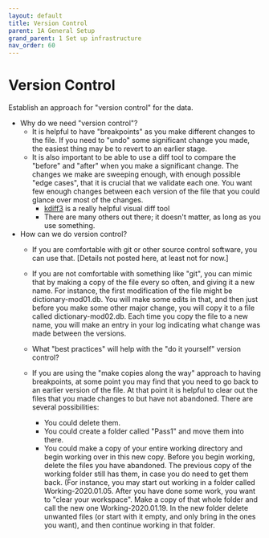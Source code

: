 ```yaml
---
layout: default
title: Version Control
parent: 1A General Setup
grand_parent: 1 Set up infrastructure
nav_order: 60
---
```

# Version Control

Establish an approach for "version control" for the data.
 - Why do we need "version control"?
    - It is helpful to have "breakpoints" as you make different changes to the file.  If you need to "undo" some significant change you made, the easiest thing may be to revert to an earlier stage.
    - It is also important to be able to use a diff tool to compare the "before" and "after" when you make a significant change.  The changes we make are sweeping enough, with enough possible "edge cases", that it is crucial that we validate each one.  You want few enough changes between each version of the file that you could glance over most of the changes.
      - [kdiff3](https://sourceforge.net/projects/kdiff3/files/) is a really helpful visual diff tool
      - There are many others out there; it doesn't matter, as long as you use something.
  - How can we do version control?
    - If you are comfortable with git or other source control software, you can use that.  [Details not posted here, at least not for now.]

    - If you are not comfortable with something like "git", you can mimic that by making a copy of the file every so often, and giving it a new name.  For instance, the first modification of the file might be dictionary-mod01.db.  You will make some edits in that, and then just before you make some other major change, you will copy it to a file called dictionary-mod02.db.  Each time you copy the file to a new name, you will make an entry in your log indicating what change was made between the versions.

    - What "best practices" will help with the "do it yourself" version control?

    - If you are using the "make copies along the way" approach to having breakpoints, at some point you may find that you need to go back to an earlier version of the file.  At that point it is helpful to clear out the files that you made changes to but have not abandoned.  There are several possibilities:
      - You could delete them.
      - You could create a folder called "Pass1" and move them into there.
      - You could make a copy of your entire working directory and begin working over in this new copy.  Before you begin working, delete the files you have abandoned.  The previous copy of the working folder still has them, in case you do need to get them back.  (For instance, you may start out working in a folder called Working-2020.01.05.  After you have done some work, you want to "clear your workspace".  Make a copy of that whole folder and call the new one Working-2020.01.19.  In the new folder delete unwanted files (or start with it empty, and only bring in the ones you want), and then continue working in that folder.
